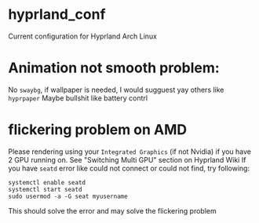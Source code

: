 # hyprland_conf
Current configuration for Hyprland Arch Linux

# Animation not smooth problem:
No `swaybg`, if wallpaper is needed, I would sugguest yay others like `hyprpaper`
Maybe bullshit like battery contrl

# flickering problem on AMD
Please rendering using your `Integrated Graphics` (if not Nvidia) if you have 2 GPU running on. See "Switching Multi GPU" section on Hyprland Wiki
If you have `seatd` error like could not connect or could not find, try following:
```
systemctl enable seatd
systemctl start seatd
sudo usermod -a -G seat myusername
```
This should solve the error and may solve the flickering problem
